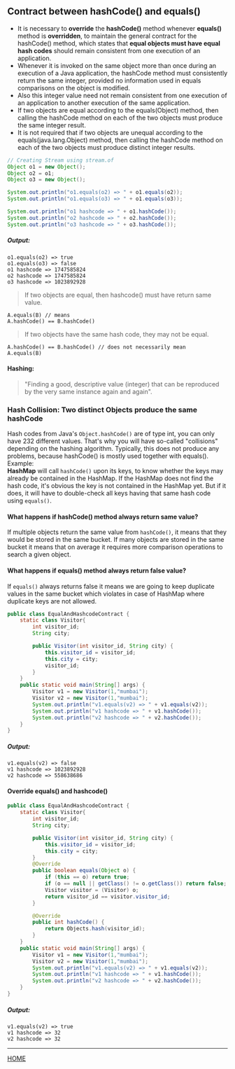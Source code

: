 ## Contract between hashCode() and equals()

* It is necessary to **override** the **hashCode()** method whenever **equals()** method is 
**overridden**, to maintain the general contract for the hashCode() method, which states 
that **equal objects must have equal hash codes** should remain consistent from one 
execution of an application.
* Whenever it is invoked on the same object more than once during an execution of a Java 
application, the hashCode method must consistently return the same integer, provided no 
information used in equals comparisons on the object is modified.
* Also this integer value need not remain consistent from one execution of an application to 
another execution of the same application.
* If two objects are equal according to the equals(Object) method, then calling the hashCode 
method on each of the two objects must produce the same integer result.
* It is not required that if two objects are unequal according to the equals(java.lang.Object) 
method, then calling the hashCode method on each of the two objects must produce distinct 
integer results.

```java
// Creating Stream using stream.of
Object o1 = new Object();
Object o2 = o1;
Object o3 = new Object();

System.out.println("o1.equals(o2) => " + o1.equals(o2));
System.out.println("o1.equals(o3) => " + o1.equals(o3));

System.out.println("o1 hashcode => " + o1.hashCode());
System.out.println("o2 hashcode => " + o2.hashCode());
System.out.println("o3 hashcode => " + o3.hashCode());
```
##### Output:
    o1.equals(o2) => true
    o1.equals(o3) => false
    o1 hashcode => 1747585824
    o2 hashcode => 1747585824
    o3 hashcode => 1023892928


> If two objects are equal, then hashcode() must have return same value.

    A.equals(B) // means
    A.hashCode() == B.hashCode()

> If two objects have the same hash code, they may not be equal.

    A.hashCode() == B.hashCode() // does not necessarily mean
    A.equals(B)

#### Hashing: 
>"Finding a good, descriptive value (integer) that can be reproduced by the very same instance again and again".

### Hash Collision: Two distinct Objects produce the same hashCode

Hash codes from Java's `Object.hashCode()` are of type int, you can only have 232 different values.
That's why you will have so-called "collisions" depending on the hashing algorithm.
Typically, this does not produce any problems, because hashCode() is mostly used together with equals(). 
<br>
Example:<br> 
**HashMap** will call `hashCode()` upon its keys, to know whether the keys may already be contained in the HashMap. 
If the HashMap does not find the hash code, it's obvious the key is not contained in the HashMap yet. 
But if it does, it will have to double-check all keys having that same hash code using `equals()`.

#### What happens if hashCode() method always return same value?
If multiple objects return the same value from `hashCode()`, it means that they would be 
stored in the same bucket. If many objects are stored in the same bucket it means that 
on average it requires more comparison operations to search a given object.

#### What happens if equals() method always return false value?
If `equals()` always returns false it means we are going to keep duplicate values in the same bucket which violates in case of HashMap where duplicate keys are not allowed.

```java
public class EqualAndHashcodeContract {
    static class Visitor{
        int visitor_id;
        String city;

        public Visitor(int visitor_id, String city) {
            this.visitor_id = visitor_id;
            this.city = city;
            visitor_id;
        }
    }
    public static void main(String[] args) {
        Visitor v1 = new Visitor(1,"mumbai");
        Visitor v2 = new Visitor(1,"mumbai");
        System.out.println("v1.equals(v2) => " + v1.equals(v2));
        System.out.println("v1 hashcode => " + v1.hashCode());
        System.out.println("v2 hashcode => " + v2.hashCode());
    }
}
```
##### Output:
    v1.equals(v2) => false
    v1 hashcode => 1023892928
    v2 hashcode => 558638686

#### Override equals() and hashcode()
```java
public class EqualAndHashcodeContract {
    static class Visitor{
        int visitor_id;
        String city;

        public Visitor(int visitor_id, String city) {
            this.visitor_id = visitor_id;
            this.city = city;
        }
        @Override
        public boolean equals(Object o) {
            if (this == o) return true;
            if (o == null || getClass() != o.getClass()) return false;
            Visitor visitor = (Visitor) o;
            return visitor_id == visitor.visitor_id;
        }

        @Override
        public int hashCode() {
            return Objects.hash(visitor_id);
        }
    }
    public static void main(String[] args) {
        Visitor v1 = new Visitor(1,"mumbai");
        Visitor v2 = new Visitor(1,"mumbai");
        System.out.println("v1.equals(v2) => " + v1.equals(v2));
        System.out.println("v1 hashcode => " + v1.hashCode());
        System.out.println("v2 hashcode => " + v2.hashCode());
    }
}
```
##### Output:
    v1.equals(v2) => true
    v1 hashcode => 32
    v2 hashcode => 32

---
[HOME](https://github.com/Piyushresonit/DataStructureAndAlgorithm/blob/master/README.md)